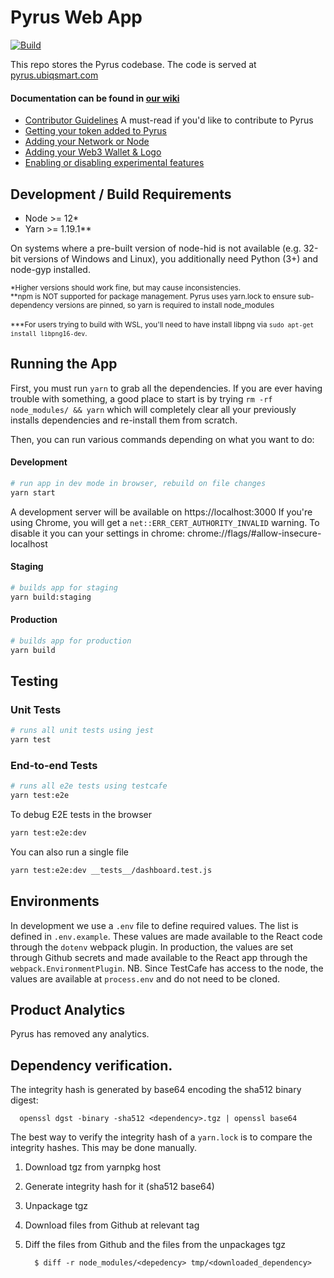 # Pyrus Web App

[![Build](https://github.com/ubiq/pyrus/workflows/GitHub%20CI/badge.svg?branch=master)](https://github.com/ubiq/pyrus/actions)

This repo stores the Pyrus codebase. The code is served at [pyrus.ubiqsmart.com](https://pyrus.ubiqsmart.com)

#### Documentation can be found in [our wiki](https://github.com/MyCryptoHQ/MyCrypto/wiki)

- [Contributor Guidelines](https://github.com/MyCryptoHQ/MyCrypto/wiki/Contributor-Guidelines) A must-read if you'd like to contribute to Pyrus
- [Getting your token added to Pyrus](https://github.com/MyCryptoHQ/MyCrypto/wiki/Contributing-%E2%80%90-Adding-Tokens)
- [Adding your Network or Node](https://github.com/MyCryptoHQ/MyCrypto/wiki/Contributing-%E2%80%90-Network-or-Node)
- [Adding your Web3 Wallet & Logo](https://github.com/MyCryptoHQ/MyCrypto/wiki/Contributing-%E2%80%90-Web3-Wallet)
- [Enabling or disabling experimental features](https://github.com/MyCryptoHQ/MyCrypto/wiki/Feature-flags)

## Development / Build Requirements

- Node >= 12\*
- Yarn >= 1.19.1\*\*

On systems where a pre-built version of node-hid is not available (e.g. 32-bit versions of Windows and Linux), you additionally need Python (3+) and node-gyp installed.

<sub>\*Higher versions should work fine, but may cause inconsistencies.</sub>
<br />
<sub>\*\*npm is NOT supported for package management. Pyrus uses yarn.lock to ensure sub-dependency versions are pinned, so yarn is required to install node_modules</sub>
<br />
<br />
<sub>\*\*\*For users trying to build with WSL, you'll need to have install libpng via `sudo apt-get install libpng16-dev`.</sub>

## Running the App

First, you must run `yarn` to grab all the dependencies. If you are ever having trouble with something, a good place to start is by trying `rm -rf node_modules/ && yarn` which will completely clear all your previously installs dependencies and re-install them from scratch.

Then, you can run various commands depending on what you want to do:

#### Development

```bash
# run app in dev mode in browser, rebuild on file changes
yarn start
```

A development server will be available on https://localhost:3000
If you're using Chrome, you will get a `net::ERR_CERT_AUTHORITY_INVALID` warning.
To disable it you can your settings in chrome: chrome://flags/#allow-insecure-localhost

#### Staging

```bash
# builds app for staging
yarn build:staging
```

#### Production

```bash
# builds app for production
yarn build
```

## Testing

### Unit Tests

```bash
# runs all unit tests using jest
yarn test
```

### End-to-end Tests

```bash
# runs all e2e tests using testcafe
yarn test:e2e
```

To debug E2E tests in the browser

```bash
yarn test:e2e:dev
```

You can also run a single file

```bash
yarn test:e2e:dev __tests__/dashboard.test.js
```

## Environments

In development we use a `.env` file to define required values. The list is defined in `.env.example`. These values are made available to the React code through the `dotenv` webpack plugin.
In production, the values are set through Github secrets and made available to the React app through the `webpack.EnvironmentPlugin`.
NB. Since TestCafe has access to the node, the values are available at `process.env` and do not need to be cloned.

## Product Analytics

Pyrus has removed any analytics.

## Dependency verification.

The integrity hash is generated by base64 encoding the sha512 binary digest:

```
  openssl dgst -binary -sha512 <dependency>.tgz | openssl base64
```

The best way to verify the integrity hash of a `yarn.lock` is to compare the integrity hashes. This may be done manually.

1. Download tgz from yarnpkg host
2. Generate integrity hash for it (sha512 base64)
3. Unpackage tgz
4. Download files from Github at relevant tag
5. Diff the files from Github and the files from the unpackages tgz

   ```
     $ diff -r node_modules/<depedency> tmp/<downloaded_dependency>
   ```
